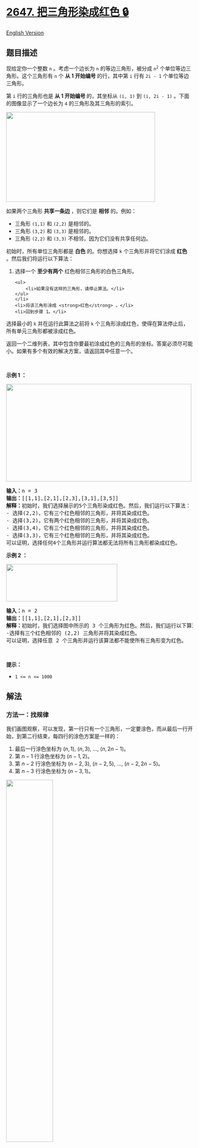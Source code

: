 # [2647. 把三角形染成红色 🔒](https://leetcode.cn/problems/color-the-triangle-red)

[English Version](/solution/2600-2699/2647.Color%20the%20Triangle%20Red/README_EN.md)

<!-- tags:数组,数学 -->

<!-- difficulty:困难 -->

## 题目描述

<!-- 这里写题目描述 -->

<p>现给定你一个整数 <code>n</code> 。考虑一个边长为 <code>n</code> 的等边三角形，被分成 <code>n<sup>2</sup></code> 个单位等边三角形。这个三角形有 <code>n</code> 个 <strong>从 1 开始编号</strong> 的行，其中第 <code>i</code> 行有 <code>2i - 1</code> 个单位等边三角形。</p>

<p>第 <code>i</code> 行的三角形也是&nbsp;<strong>从 1 开始编号&nbsp;</strong>的，其坐标从 <code>(i, 1)</code> 到 <code>(i, 2i - 1)</code>&nbsp;。下面的图像显示了一个边长为 <code>4</code> 的三角形及其三角形的索引。</p>
<img alt="" src="https://fastly.jsdelivr.net/gh/doocs/leetcode@main/solution/2600-2699/2647.Color%20the%20Triangle%20Red/images/triangle4.jpg" style="width: 402px; height: 242px;" />
<p>如果两个三角形 <strong>共享一条边</strong> ，则它们是 <strong>相邻</strong> 的。例如：</p>

<ul>
	<li>三角形 <code>(1,1)</code> 和 <code>(2,2)</code> 是相邻的。</li>
	<li>三角形 <code>(3,2)</code> 和 <code>(3,3)</code> 是相邻的。</li>
	<li>三角形 <code>(2,2)</code> 和 <code>(3,3)</code> 不相邻，因为它们没有共享任何边。</li>
</ul>

<p>初始时，所有单位三角形都是 <strong>白色</strong> 的。你想选择 <code>k</code> 个三角形并将它们涂成 <strong>红色</strong> 。然后我们将运行以下算法：</p>

<ol>
	<li>选择一个 <strong>至少有两个</strong> 红色相邻三角形的白色三角形。

    <ul>
    	<li>如果没有这样的三角形，请停止算法。</li>
    </ul>
    </li>
    <li>将该三角形涂成 <strong>红色</strong> 。</li>
    <li>回到步骤 1。</li>

</ol>

<p>选择最小的 <code>k</code> 并在运行此算法之前将 <code>k</code> 个三角形涂成红色，使得在算法停止后，所有单元三角形都被涂成红色。</p>

<p>返回一个二维列表，其中包含你要最初涂成红色的三角形的坐标。答案必须尽可能小。如果有多个有效的解决方案，请返回其中任意一个。</p>

<p>&nbsp;</p>

<p><strong class="example">示例 1 ：</strong></p>
<img alt="" src="https://fastly.jsdelivr.net/gh/doocs/leetcode@main/solution/2600-2699/2647.Color%20the%20Triangle%20Red/images/example1.jpg" style="width: 500px; height: 263px;" />
<pre>
<b>输入：</b>n = 3
<b>输出：</b>[[1,1],[2,1],[2,3],[3,1],[3,5]]
<b>解释：</b>初始时，我们选择展示的5个三角形染成红色。然后，我们运行以下算法：
- 选择(2,2)，它有三个红色相邻的三角形，并将其染成红色。
- 选择(3,2)，它有两个红色相邻的三角形，并将其染成红色。
- 选择(3,4)，它有三个红色相邻的三角形，并将其染成红色。
- 选择(3,3)，它有三个红色相邻的三角形，并将其染成红色。 
可以证明，选择任何4个三角形并运行算法都无法将所有三角形都染成红色。</pre>

<p><strong class="example">示例 2 ：</strong></p>
<img alt="" src="https://fastly.jsdelivr.net/gh/doocs/leetcode@main/solution/2600-2699/2647.Color%20the%20Triangle%20Red/images/example2.jpg" style="width: 300px; height: 101px;" />
<pre>
<b>输入：</b>n = 2
<b>输出：</b>[[1,1],[2,1],[2,3]]
<b>解释：</b>初始时，我们选择图中所示的 3 个三角形为红色。然后，我们运行以下算法： 
-选择有三个红色相邻的 (2,2) 三角形并将其染成红色。 
可以证明，选择任意 2 个三角形并运行该算法都不能使所有三角形变为红色。
</pre>

<p>&nbsp;</p>

<p><strong>提示：</strong></p>

<ul>
	<li><code>1 &lt;= n &lt;= 1000</code></li>
</ul>

## 解法

### 方法一：找规律

我们画图观察，可以发现，第一行只有一个三角形，一定要涂色，而从最后一行开始，到第二行结束，每四行的涂色方案是一样的：

1. 最后一行涂色坐标为 $(n, 1)$, $(n, 3)$, ..., $(n, 2n - 1)$。
1. 第 $n - 1$ 行涂色坐标为 $(n - 1, 2)$。
1. 第 $n - 2$ 行涂色坐标为 $(n - 2, 3)$, $(n - 2, 5)$, ..., $(n - 2, 2n - 5)$。
1. 第 $n - 3$ 行涂色坐标为 $(n - 3, 1)$。

<img alt="" src="https://fastly.jsdelivr.net/gh/doocs/leetcode@main/solution/2600-2699/2647.Color%20the%20Triangle%20Red/images/demo3.png" style="width: 50%">

因此，我们可以按照上述规律，先给第一行涂色，然后从最后一行开始，每四行涂色一次，直到第二行结束。

<img alt="" src="https://fastly.jsdelivr.net/gh/doocs/leetcode@main/solution/2600-2699/2647.Color%20the%20Triangle%20Red/images/demo2.png" style="width: 80%">

时间复杂度 $(n^2)$，其中 $n$ 为题目给定的参数。忽略答案数组的空间消耗，空间复杂度 $O(1)$。

<!-- tabs:start -->

```python
class Solution:
    def colorRed(self, n: int) -> List[List[int]]:
        ans = [[1, 1]]
        k = 0
        for i in range(n, 1, -1):
            if k == 0:
                for j in range(1, i << 1, 2):
                    ans.append([i, j])
            elif k == 1:
                ans.append([i, 2])
            elif k == 2:
                for j in range(3, i << 1, 2):
                    ans.append([i, j])
            else:
                ans.append([i, 1])
            k = (k + 1) % 4
        return ans
```

```java
class Solution {
    public int[][] colorRed(int n) {
        List<int[]> ans = new ArrayList<>();
        ans.add(new int[] {1, 1});
        for (int i = n, k = 0; i > 1; --i, k = (k + 1) % 4) {
            if (k == 0) {
                for (int j = 1; j < i << 1; j += 2) {
                    ans.add(new int[] {i, j});
                }
            } else if (k == 1) {
                ans.add(new int[] {i, 2});
            } else if (k == 2) {
                for (int j = 3; j < i << 1; j += 2) {
                    ans.add(new int[] {i, j});
                }
            } else {
                ans.add(new int[] {i, 1});
            }
        }
        return ans.toArray(new int[0][]);
    }
}
```

```cpp
class Solution {
public:
    vector<vector<int>> colorRed(int n) {
        vector<vector<int>> ans;
        ans.push_back({1, 1});
        for (int i = n, k = 0; i > 1; --i, k = (k + 1) % 4) {
            if (k == 0) {
                for (int j = 1; j < i << 1; j += 2) {
                    ans.push_back({i, j});
                }
            } else if (k == 1) {
                ans.push_back({i, 2});
            } else if (k == 2) {
                for (int j = 3; j < i << 1; j += 2) {
                    ans.push_back({i, j});
                }
            } else {
                ans.push_back({i, 1});
            }
        }
        return ans;
    }
};
```

```go
func colorRed(n int) (ans [][]int) {
	ans = append(ans, []int{1, 1})
	for i, k := n, 0; i > 1; i, k = i-1, (k+1)%4 {
		if k == 0 {
			for j := 1; j < i<<1; j += 2 {
				ans = append(ans, []int{i, j})
			}
		} else if k == 1 {
			ans = append(ans, []int{i, 2})
		} else if k == 2 {
			for j := 3; j < i<<1; j += 2 {
				ans = append(ans, []int{i, j})
			}
		} else {
			ans = append(ans, []int{i, 1})
		}
	}
	return
}
```

```ts
function colorRed(n: number): number[][] {
    const ans: number[][] = [[1, 1]];
    for (let i = n, k = 0; i > 1; --i, k = (k + 1) % 4) {
        if (k === 0) {
            for (let j = 1; j < i << 1; j += 2) {
                ans.push([i, j]);
            }
        } else if (k === 1) {
            ans.push([i, 2]);
        } else if (k === 2) {
            for (let j = 3; j < i << 1; j += 2) {
                ans.push([i, j]);
            }
        } else {
            ans.push([i, 1]);
        }
    }
    return ans;
}
```

<!-- tabs:end -->

<!-- end -->
